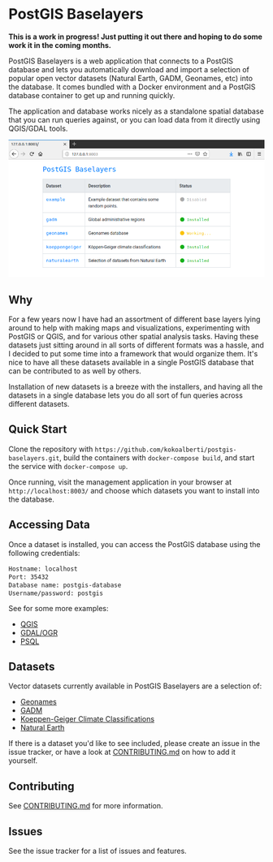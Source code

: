 # PostGIS Baselayers

**This is a work in progress! Just putting it out there and hoping to do some work it in the coming months.**

PostGIS Baselayers is a web application that connects to a PostGIS database and lets you automatically download and import a selection of popular open vector datasets (Natural Earth, GADM, Geonames, etc) into the database. It comes bundled with a Docker environment and a PostGIS database container to get up and running quickly.

The application and database works nicely as a standalone spatial database that you can run queries against, or you can load data from it directly using QGIS/GDAL tools.

![PostGIS Baselayers Homepage](docs/img/screenshot-home.png)

## Why

For a few years now I have had an assortment of different base layers lying around to help with making maps and visualizations, experimenting with PostGIS or QGIS, and for various other spatial analysis tasks. Having these datasets just sitting around in all sorts of different formats was a hassle, and I decided to put some time into a framework that would organize them. It's nice to have all these datasets available in a single PostGIS database that can be contributed to as well by others.

Installation of new datasets is a breeze with the installers, and having all the datasets in a single database lets you do all sort of fun queries across different datasets.

## Quick Start

Clone the repository with `https://github.com/kokoalberti/postgis-baselayers.git`, build the containers with `docker-compose build`, and start the service with `docker-compose up`. 

Once running, visit the management application in your browser at `http://localhost:8003/` and choose which datasets you want to install into the database. 

## Accessing Data

Once a dataset is installed, you can access the PostGIS database using the following credentials:

    Hostname: localhost
    Port: 35432
    Database name: postgis-database
    Username/password: postgis

See for some more examples:

* [QGIS](docs/QGIS.md)
* [GDAL/OGR](docs/GDALOGR.md)
* [PSQL](docs/PSQL.md)

## Datasets

Vector datasets currently available in PostGIS Baselayers are a selection of:

* [Geonames](app/datasets/geonames/)
* [GADM](app/datasets/gadm/)
* [Koeppen-Geiger Climate Classifications](app/datasets/koeppengeiger/)
* [Natural Earth](app/datasets/naturalearth/)

If there is a dataset you'd like to see included, please create an issue in the issue tracker, or have a look at [CONTRIBUTING.md](CONTRIBUTING.md) on how to add it yourself.

## Contributing

See [CONTRIBUTING.md](CONTRIBUTING.md) for more information.

## Issues

See the issue tracker for a list of issues and features.